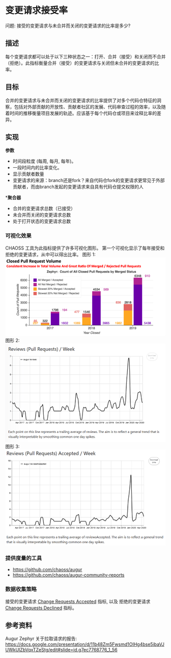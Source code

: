 # 变更请求接受率

问题: 接受的变更请求与未合并而关闭的变更请求的比率是多少?

## 描述
每个变更请求都可以处于以下三种状态之一：打开、合并（接受）和关闭而不合并（拒绝）。此指标衡量合并（接受）的变更请求与关闭但未合并的变更请求的比率。

## 目标
合并的变更请求与未合并而关闭的变更请求的比率提供了对多个代码仓特征的洞察，包括对外部贡献的开放性、贡献者社区的发展、代码审查过程的效率，以及随着时间的推移衡量项目发展的轨迹。应该基于每个代码仓或项目来诠释比率的差异。

## 实现
**参数**
* 时间段粒度 (每周, 每月, 每年)。 
* 一段时间内的比率变化。
* 显示贡献者数量
* 变更请求的来源：branch还是fork？来自代码仓fork的变更请求更常见于外部贡献者，而由branch发起的变更请求来自具有代码仓提交权限的人

***聚合器**
* 合并的变更请求总数（已接受）
* 未合并而关闭的变更请求总数
* 处于打开状态的变更请求总数
### 可视化效果
CHAOSS 工具为此指标提供了许多可视化图形。 第一个可视化显示了每年接受和拒绝的变更请求，从中可以得出比率。
图形 1:
![Closed PR Volume](images/change-request-acceptance-ratio_closed-pr-volume.png)
图形 2:
![Review/Week](images/change-request-acceptance-ratio_review-week.png)
图形 3:
![Reviews Accepted/Week](images/change-request-acceptance-ratio_reviews-accepted-week.png)
### 提供度量的工具
* https://github.com/chaoss/augur
* https://github.com/chaoss/augur-community-reports
### 数据收集策略
接受的变更请求 [Change Requests Accepted](https://chaoss.community/metric-change-requests-accepted/) 指标, 以及
拒绝的变更请求 [Change Requests Declined](https://chaoss.community/metric-change-requests-declined/) 指标。
## 参考资料
Augur Zephyr 关于拉取请求的报告: https://docs.google.com/presentation/d/11b48Zm5Fwsmd1OIHg4bse5ibaVJUWkUIZbVqxTZeStg/edit#slide=id.g7ec7768776_1_56